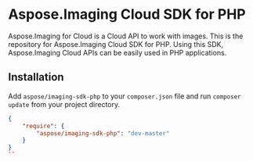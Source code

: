 # Aspose.Imaging Cloud SDK for PHP

Aspose.Imaging for Cloud is a Cloud API to work with images. This is the repository for Aspose.Imaging Cloud SDK for PHP. Using this SDK, Aspose.Imaging Cloud APIs can be easily used in PHP applications.

## Installation
Add `aspose/imaging-sdk-php` to your `composer.json` file and run `composer update` from your project directory.

```json
{
    "require": {
        "aspose/imaging-sdk-php": "dev-master"
    }
}
``
